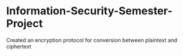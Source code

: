 # Information-Security-Semester-Project

Created an encryption protocol for conversion between plaintext and ciphertext
